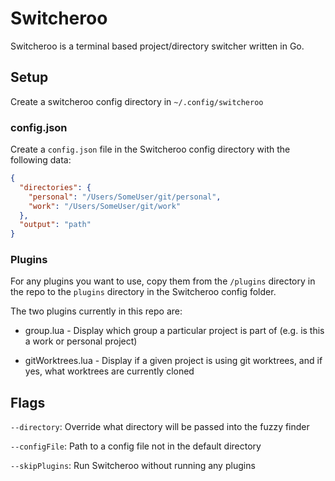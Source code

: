 # Switcheroo

Switcheroo is a terminal based project/directory switcher written in Go.

## Setup

Create a switcheroo config directory in `~/.config/switcheroo`

### config.json

Create a `config.json` file in the Switcheroo config directory with the following data:

```json
{
  "directories": {
    "personal": "/Users/SomeUser/git/personal",
    "work": "/Users/SomeUser/git/work"
  },
  "output": "path"
}
```

### Plugins

For any plugins you want to use, copy them from the `/plugins` directory in the repo
to the `plugins` directory in the Switcheroo config folder.

The two plugins currently in this repo are:

- group.lua - Display which group a particular project is part of (e.g. is this a work
or personal project)

- gitWorktrees.lua - Display if a given project is using git worktrees, and if yes, 
what worktrees are currently cloned

## Flags

`--directory`: Override what directory will be passed into the fuzzy finder

`--configFile`: Path to a config file not in the default directory

`--skipPlugins`: Run Switcheroo without running any plugins
